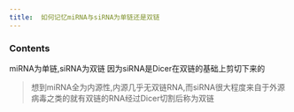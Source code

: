 ```yaml
---
title:  如何记忆miRNA与siRNA为单链还是双链
--- 
```


### Contents
miRNA为单链,siRNA为双链
因为siRNA是Dicer在双链的基础上剪切下来的


>想到miRNA全为内源性,内源几乎无双链RNA,而siRNA很大程度来自于外源病毒之类的就有双链的RNA经过Dicer切割后称为双链

